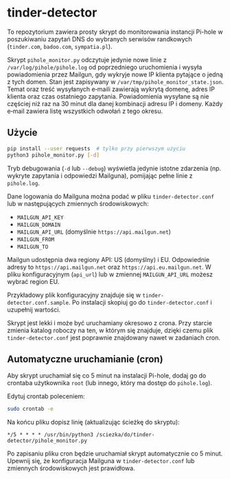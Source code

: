 # tinder-detector

To repozytorium zawiera prosty skrypt do monitorowania instancji Pi-hole w poszukiwaniu zapytań DNS do wybranych serwisów randkowych (`tinder.com`, `badoo.com`, `sympatia.pl`).

Skrypt `pihole_monitor.py` odczytuje jedynie nowe linie z `/var/log/pihole/pihole.log` od poprzedniego uruchomienia i wysyła powiadomienia przez Mailgun, gdy wykryje nowe IP klienta pytające o jedną z tych domen. Stan jest zapisywany w `/var/tmp/pihole_monitor_state.json`.
Temat oraz treść wysyłanych e‑maili zawierają wykrytą domenę, adres IP klienta oraz czas ostatniego zapytania.
Powiadomienia wysyłane są nie częściej niż raz na 30 minut dla danej kombinacji adresu IP i domeny. Każdy e‑mail zawiera listę wszystkich odwołań z tego okresu.

## Użycie

```bash
pip install --user requests  # tylko przy pierwszym użyciu
python3 pihole_monitor.py [-d]
```

Tryb debugowania (`-d` lub `--debug`) wyświetla jedynie istotne zdarzenia
(np. wykryte zapytania i odpowiedzi Mailguna), pomijając pełne linie z
`pihole.log`.

Dane logowania do Mailguna można podać w pliku `tinder-detector.conf` lub w
następujących zmiennych środowiskowych:

- `MAILGUN_API_KEY`
- `MAILGUN_DOMAIN`
- `MAILGUN_API_URL` (domyślnie `https://api.mailgun.net`)
- `MAILGUN_FROM`
- `MAILGUN_TO`

Mailgun udostępnia dwa regiony API: US (domyślny) i EU.
Odpowiednie adresy to `https://api.mailgun.net` oraz
`https://api.eu.mailgun.net`. W pliku konfiguracyjnym (`api_url`) lub w
zmiennej `MAILGUN_API_URL` możesz wybrać region EU.

Przykładowy plik konfiguracyjny znajduje się w `tinder-detector.conf.sample`.
Po instalacji skopiuj go do `tinder-detector.conf` i uzupełnij wartości.

Skrypt jest lekki i może być uruchamiany okresowo z crona. Przy starcie
zmienia katalog roboczy na ten, w którym się znajduje, dzięki czemu plik
`tinder-detector.conf` jest poprawnie znajdowany nawet w zadaniach cron.

## Automatyczne uruchamianie (cron)

Aby skrypt uruchamiał się co 5 minut na instalacji Pi-hole, dodaj go do crontaba użytkownika `root` (lub innego, który ma dostęp do `pihole.log`).

Edytuj crontab poleceniem:

```bash
sudo crontab -e
```

Na końcu pliku dopisz linię (aktualizując ścieżkę do skryptu):

```cron
*/5 * * * * /usr/bin/python3 /sciezka/do/tinder-detector/pihole_monitor.py
```

Po zapisaniu pliku cron będzie uruchamiał skrypt automatycznie co 5 minut. Upewnij się, że konfiguracja Mailguna w `tinder-detector.conf` lub zmiennych środowiskowych jest prawidłowa.
